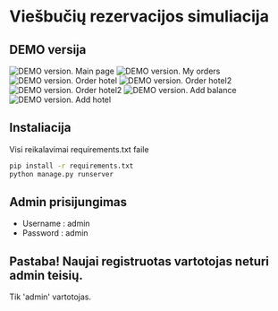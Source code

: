 # Viešbučių rezervacijos simuliacija

## DEMO versija
![DEMO version. Main page](https://img001.prntscr.com/file/img001/yW3m-wZ4SYO3jm1_h_-r1Q.png)
![DEMO version. My orders](https://img001.prntscr.com/file/img001/y0eHCQAARk6ejMOyCz1RHA.png)
![DEMO version. Order hotel](https://img001.prntscr.com/file/img001/VXggL9dDR4qXsrjg-Ph2lw.png)
![DEMO version. Order hotel2](https://img001.prntscr.com/file/img001/uFXCRZp0SbOxJOYteLa9fg.png)
![DEMO version. Order hotel2](https://img001.prntscr.com/file/img001/uFXCRZp0SbOxJOYteLa9fg.png)
![DEMO version. Add balance](https://img001.prntscr.com/file/img001/Lg1wq4cXTkyy7wi0-z_M9g.png)
![DEMO version. Add hotel](https://img001.prntscr.com/file/img001/6-VQtDQKQ5qVAJHxx7mNnQ.png)

## Instaliacija

Visi reikalavimai requirements.txt faile

```sh
pip install -r requirements.txt
python manage.py runserver
```

## Admin prisijungimas
- Username : admin
- Password : admin

## Pastaba! Naujai registruotas vartotojas neturi admin teisių.
Tik 'admin' vartotojas.
